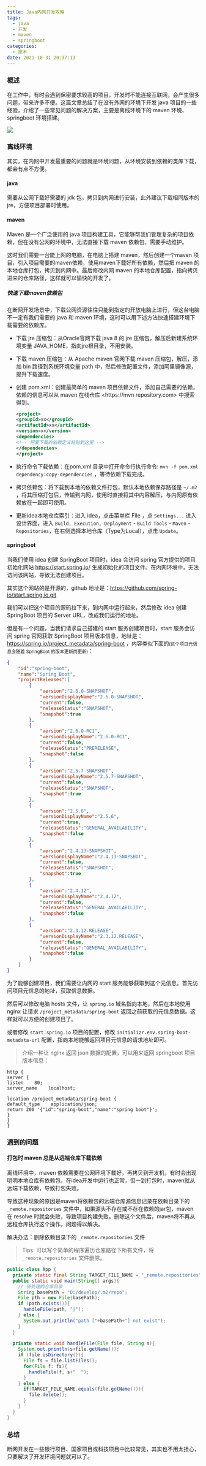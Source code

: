 ```yaml
---
title: Java内网开发攻略
tags:
  - java
  - 开发
  - maven
  - springboot
categories:
  - 技术
date: 2021-10-31 20:37:13
---
```


### 概述

在工作中，有时会遇到保密要求较高的项目，开发时不能连接互联网，会产生很多问题，带来许多不便。这篇文章总结了在没有外网的环境下开发 java 项目的一些经验，介绍了一些常见问题的解决方案，主要是离线环境下的 maven 环境、springboot 环境搭建。



![](http://blog-images.qiniu.wqf31415.xyz/coffee-beans.jpg)



<!-- more -->



### 离线环境

其实，在内网中开发最重要的问题就是环境问题，从环境安装到依赖的类库下载，都会有点不方便。

#### java

需要从公网下载好需要的 jdk 包，拷贝到内网进行安装，此外建议下载相同版本的 jre，方便项目部署时使用。



#### maven

Maven 是一个广泛使用的 java 项目构建工具，它能够帮我们管理复杂的项目依赖，但在没有公网的环境中，无法直接下载 maven 依赖包，需要手动维护。

这时我们需要一台能上网的电脑，在电脑上搭建 maven，然后创建一个maven 项目，引入项目需要的maven依赖，使用maven下载好所有依赖，然后把 maven 的本地仓库打包，拷贝到内网中。最后修改内网 maven 的本地仓库配置，指向拷贝进来的仓库路径，这样就可以愉快的开发了。

##### 快速下载maven依赖包

在断网开发场景中，下载公网资源往往只能到指定的开放电脑上进行，但这台电脑不一定有我们需要的 java 和 maven 环境，这时可以用下述方法快速搭建环境下载需要的依赖库。

- 下载 jre 压缩包：从Oracle官网下载 java 8 的 jre 压缩包，解压后新建系统环境变量 JAVA_HOME，指向jre根目录，不用安装。

- 下载 maven 压缩包：从 Apache maven 官网下载 maven 压缩包，解压，添加 bin 路径到系统环境变量 path 中，然后修改配置文件，添加阿里镜像源，提升下载速度。

- 创建 pom.xml：创建最简单的 maven 项目依赖文件，添加自己需要的依赖，依赖的信息可以从 maven 在线仓库 <https://mvn repository.com> 中搜索得到。

  ```xml
  <project>
  <groupId>xx</groupId>
  <artifactId>xx</artifactId>
  <version>x</version>
  <dependencies>
  <!-- 把要下载的依赖定义粘贴到这里 -->
  </dependencies>
  </project>
  ```

- 执行命令下载依赖：在pom.xml 目录中打开命令行执行命令: `mvn -f pom.xml dependency:copy-dependencies` ，等待依赖下载完成。

- 拷贝依赖包：将下载到本地的依赖文件打包，默认本地依赖保存路径是 `~/.m2` ，将其压缩打包后，传输到内网，使用时直接将其中内容解压，与内网原有依赖放在一起即可使用。

- 更新idea本地仓库索引：进入 idea，点击菜单栏 File ，点 `Settings...` 进入设计界面，进入 `Build, Execution, Deployment` - `Build Tools` - `Maven` - `Repositories`，在右侧选择本地仓库（Type为Local），点击 `Update`。

#### springboot

当我们使用 idea 创建 SpringBoot 项目时，idea 会访问 spring 官方提供的项目初始化网站 <https://start.spring.io/> 生成初始化的项目文件。在内网环境中，无法访问该网站，导致无法创建项目。

其实这个网站的是开源的，github 地址是：<https://github.com/spring-io/start.spring.io.git> 

我们可以把这个项目的源码拉下来，到内网中运行起来，然后修改 idea 创建 SpringBoot 项目的 Server URL，改成我们运行的地址。

但是有一个问题，当我们请求自己搭建的 start 服务创建项目时，start 服务会访问 spring 官网获取 SpringBoot 项目版本信息，地址是：<https://spring.io/project_metadata/spring-boot> ，内容类似下面的<small>(这个项目元信息会随着 SpringBoot 的版本更新而更新)</small>：

```json
{
    "id":"spring-boot",
    "name":"Spring Boot",
    "projectReleases":[
        {
            "version":"2.6.0-SNAPSHOT",
            "versionDisplayName":"2.6.0-SNAPSHOT",
            "current":false,
            "releaseStatus":"SNAPSHOT",
            "snapshot":true
        },
        {
            "version":"2.6.0-RC1",
            "versionDisplayName":"2.6.0-RC1",
            "current":false,
            "releaseStatus":"PRERELEASE",
            "snapshot":false
        },
        {
            "version":"2.5.7-SNAPSHOT",
            "versionDisplayName":"2.5.7-SNAPSHOT",
            "current":false,
            "releaseStatus":"SNAPSHOT",
            "snapshot":true
        },
        {
            "version":"2.5.6",
            "versionDisplayName":"2.5.6",
            "current":true,
            "releaseStatus":"GENERAL_AVAILABILITY",
            "snapshot":false
        },
        {
            "version":"2.4.13-SNAPSHOT",
            "versionDisplayName":"2.4.13-SNAPSHOT",
            "current":false,
            "releaseStatus":"SNAPSHOT",
            "snapshot":true
        },
        {
            "version":"2.4.12",
            "versionDisplayName":"2.4.12",
            "current":false,
            "releaseStatus":"GENERAL_AVAILABILITY",
            "snapshot":false
        },
        {
            "version":"2.3.12.RELEASE",
            "versionDisplayName":"2.3.12.RELEASE",
            "current":false,
            "releaseStatus":"GENERAL_AVAILABILITY",
            "snapshot":false
        }
    ]
}
```

为了能够创建项目，我们需要让内网的 start 服务能够获取到这个元信息。首先访问项目元信息的地址，获取信息数据。

然后可以修改电脑 hosts 文件，让 `spring.io` 域名指向本地，然后在本地使用 nginx 让请求 `/project_metadata/spring-boot` 返回之前获取的元信息数据。这样就可以方便的创建项目了。

或者修改 `start.spring.io` 项目的配置，修改 `initializr.env.spring-boot-metadata-url` 配置，指向本地能够返回项目元信息的请求地址即可。

> 介绍一种让 nginx 返回 json 数据的配置，可以用来返回 springboot 项目版本信息：

```
http {
server {
listen    80;
server_name    localhost;

location /project_metadata/spring-boot {
default_type    application/json;
return 200 '{"id":"spring-boot","name":"spring boot"}';
}
}
}
```

### 遇到的问题

#### 打包时 maven 总是从远端仓库下载依赖

离线环境中，maven 依赖需要在公网环境下载好，再拷贝到开发机，有时会出现明明本地仓库有依赖包，在idea开发中运行也正常，但一到打包时，maven就从远端下载依赖，导致打包失败。

导致这种现象的原因是maven将依赖包的远端仓库源信息记录在依赖目录下的 `_remote.repositories` 文件中，如果源头不存在或不存在依赖的jar包，maven 在 resolve 时就会失败，导致项目构建失败。删除这个文件后，maven将不再从远程仓库执行这个操作，问题得以解决。

解决办法：删除依赖目录下的 `_remote.repositories` 文件

> Tips: 可以写个简单的程序遍历仓库路径下所有文件，将  `_remote.repositories` 文件删除。

```java
public class App {
  private static final String TARGET_FILE_NAME = "_remote.repositories";
  public static void main(String[] args){
    // 待处理的仓库目录
    String basePath = "D:/develop/.m2/repo";
    File pth = new File(basePath);
    if (path.exists()){
      handleFile(path, "|");
    } else {
      System.out.println("path ["+basePath+"] not exist");
    }
  }
  
  private static void handleFile(File file, String s){
    System.out.println(s+file.getName());
    if (file.isDirectory()){
      File fs = file.listFiles();
      for(File f: fs){
        handleFile(f, s+"  ");
      }
    } else {
      if(TARGET_FILE_NAME.equals(file.getName())){
        file.delete();
      }
    }
  }
}
```


### 总结

断网开发在一些银行项目、国家项目或科技项目中比较常见，其实也不用太担心，只要解决了开发环境问题就可以了。
